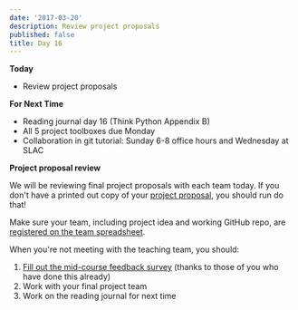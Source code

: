 ```yaml
---
date: '2017-03-20'
description: Review project proposals
published: false
title: Day 16
---
```


**Today**

* Review project proposals

**For Next Time**

* Reading journal day 16 (Think Python Appendix B)
* All 5 project toolboxes due Monday
* Collaboration in git tutorial: Sunday 6-8 office hours and Wednesday at SLAC


**Project proposal review**

We will be reviewing final project proposals with each team today. If you
don't have a printed out copy of your [project proposal](/assignments/final-project-1#project-proposal), you should run
do that!

Make sure your team, including project idea and working GitHub repo, are
[registered on the team spreadsheet]({{final_project_proposal_spreadsheet}}).

When you're not meeting with the teaching team, you should:

1. [Fill out the mid-course feedback survey]({{site.course.mid_course_feedback_survey_url}}) (thanks to those of you who have done this already)
2. Work with your final project team
3. Work on the reading journal for next time
